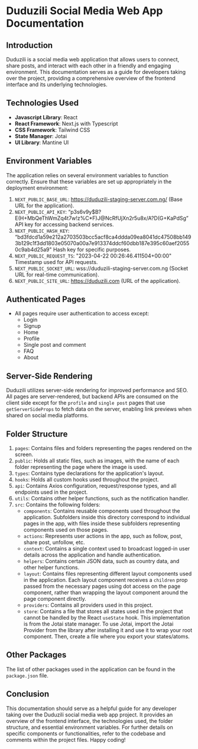 # Duduzili Social Media Web App Documentation

## Introduction

Duduzili is a social media web application that allows users to connect, share posts, and interact with each other in a friendly and engaging environment. This documentation serves as a guide for developers taking over the project, providing a comprehensive overview of the frontend interface and its underlying technologies.

## Technologies Used

- **Javascript Library**: React
- **React Framework**: Next.js with Typescript
- **CSS Framework**: Tailwind CSS
- **State Manager**: Jotai
- **UI Library**: Mantine UI

## Environment Variables

The application relies on several environment variables to function correctly. Ensure that these variables are set up appropriately in the deployment environment:

1. `NEXT_PUBLIC_BASE_URL`: https://duduzili-staging-server.com.ng/ (Base URL for the application).
2. `NEXT_PUBLIC_API_KEY`: “p3s6v9y$B?E(H+MbQeThWmZq4t7w!z%C*F)J@NcRfUjXn2r5u8x/A?D(G+KaPdSg” API key for accessing backend services.
3. `NEXT_PUBLIC_HASH_KEY`: “bd3fdcd1a59e212a2703503bcc5acf8ca4ddda09ea8041dc47508bb1493b129c1f3dd1803e05070a00a7e913374ddcf60dbb187e395c60aef20550c9ab4d25a9" Hash key for specific purposes.
4. `NEXT_PUBLIC_REQUEST_TS`: "2023-04-22 00:26:46.411504+00:00" Timestamp used for API requests.
5. `NEXT_PUBLIC_SOCKET_URL`: wss://duduzili-staging-server.com.ng (Socket URL for real-time communication).
6. `NEXT_PUBLIC_SITE_URL`: https://duduzili.com (URL of the application).

## Authenticated Pages

- All pages require user authentication to access except:
  - Login
  - Signup
  - Home
  - Profile
  - Single post and comment
  - FAQ
  - About

## Server-Side Rendering

Duduzili utilizes server-side rendering for improved performance and SEO. All pages are server-rendered, but backend APIs are consumed on the client side except for the `profile` and `single post` pages that use `getServerSideProps` to fetch data on the server, enabling link previews when shared on social media platforms.

## Folder Structure

1. `pages`: Contains files and folders representing the pages rendered on the screen.
2. `public`: Holds all static files, such as images, with the name of each folder representing the page where the image is used.
3. `types`: Contains type declarations for the application's layout.
4. `hooks`: Holds all custom hooks used throughout the project.
5. `api`: Contains Axios configuration, request/response types, and all endpoints used in the project.
6. `utils`: Contains other helper functions, such as the notification handler.
7. `src`: Contains the following folders:
   - `components`: Contains reusable components used throughout the application. Subfolders inside this directory correspond to individual pages in the app, with files inside these subfolders representing components used on those pages.
   - `actions`: Represents user actions in the app, such as follow, post, share post, unfollow, etc.
   - `context`: Contains a single context used to broadcast logged-in user details across the application and handle authentication.
   - `helpers`: Contains certain JSON data, such as country data, and other helper functions.
   - `layout`: Contains files representing different layout components used in the application. Each layout component receives a `children` prop passed from the necessary pages using dot access on the page component, rather than wrapping the layout component around the page component directly.
   - `providers`: Contains all providers used in this project.
   - `store`: Contains a file that stores all states used in the project that cannot be handled by the React `useState` hook. This implementation is from the Jotai state manager. To use Jotai, import the Jotai Provider from the library after installing it and use it to wrap your root component. Then, create a file where you export your states/atoms.

## Other Packages

The list of other packages used in the application can be found in the `package.json` file.

## Conclusion

This documentation should serve as a helpful guide for any developer taking over the Duduzili social media web app project. It provides an overview of the frontend interface, the technologies used, the folder structure, and essential environment variables. For further details on specific components or functionalities, refer to the codebase and comments within the project files. Happy coding!